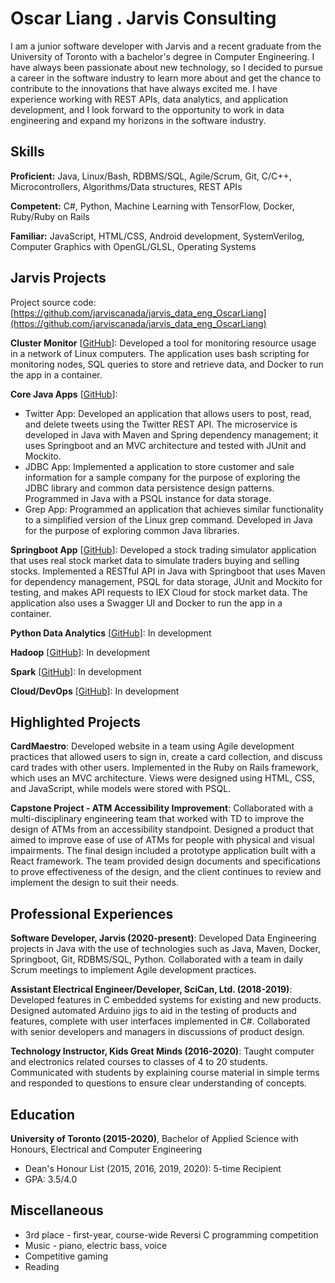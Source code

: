 # Oscar Liang . Jarvis Consulting

I am a junior software developer with Jarvis and a recent graduate from the University of Toronto with a bachelor's degree in Computer Engineering. I have always been passionate about new technology, so I decided to pursue a career in the software industry to learn more about and get the chance to contribute to the innovations that have always excited me. I have experience working with REST APIs, data analytics, and application development, and I look forward to the opportunity to work in data engineering and expand my horizons in the software industry.

## Skills

**Proficient:** Java, Linux/Bash, RDBMS/SQL, Agile/Scrum, Git, C/C++, Microcontrollers, Algorithms/Data structures, REST APIs

**Competent:** C#, Python, Machine Learning with TensorFlow, Docker, Ruby/Ruby on Rails

**Familiar:** JavaScript, HTML/CSS, Android development, SystemVerilog, Computer Graphics with OpenGL/GLSL, Operating Systems

## Jarvis Projects

Project source code: [https://github.com/jarviscanada/jarvis_data_eng_OscarLiang](https://github.com/jarviscanada/jarvis_data_eng_OscarLiang)


**Cluster Monitor** [[GitHub](https://github.com/jarviscanada/jarvis_data_eng_OscarLiang/tree/master/linux_sql)]: Developed a tool for monitoring resource usage in a network of Linux computers. The application uses bash scripting for monitoring nodes, SQL queries to store and retrieve data, and Docker to run the app in a container.

**Core Java Apps** [[GitHub](https://github.com/jarviscanada/jarvis_data_eng_OscarLiang/tree/master/core_java)]:
      
  - Twitter App: Developed an application that allows users to post, read, and delete tweets using the Twitter REST API. The microservice is developed in Java with Maven and Spring dependency management; it uses Springboot and an MVC architecture and tested with JUnit and Mockito.
  - JDBC App: Implemented a application to store customer and sale information for a sample company for the purpose of exploring the JDBC library and common data persistence design patterns. Programmed in Java with a PSQL instance for data storage.
  - Grep App: Programmed an application that achieves similar functionality to a simplified version of the Linux grep command. Developed in Java for the purpose of exploring common Java libraries.

**Springboot App** [[GitHub](https://github.com/jarviscanada/jarvis_data_eng_OscarLiang/tree/master/springboot)]: Developed a stock trading simulator application that uses real stock market data to simulate traders buying and selling stocks. Implemented a RESTful API in Java with Springboot that uses Maven for dependency management, PSQL for data storage, JUnit and Mockito for testing, and makes API requests to IEX Cloud for stock market data. The application also uses a Swagger UI and Docker to run the app in a container.

**Python Data Analytics** [[GitHub](https://github.com/jarviscanada/jarvis_data_eng_OscarLiang/tree/master/python_data_anlytics)]: In development

**Hadoop** [[GitHub](https://github.com/jarviscanada/jarvis_data_eng_OscarLiang/tree/master/hadoop)]: In development

**Spark** [[GitHub](https://github.com/jarviscanada/jarvis_data_eng_OscarLiang/tree/master/spark)]: In development

**Cloud/DevOps** [[GitHub](https://github.com/jarviscanada/jarvis_data_eng_OscarLiang/tree/master/cloud_devops)]: In development


## Highlighted Projects
**CardMaestro**: Developed website in a team using Agile development practices that allowed users to sign in, create a card collection, and discuss card trades with other users. Implemented in the Ruby on Rails framework, which uses an MVC architecture. Views were designed using HTML, CSS, and JavaScript, while models were stored with PSQL.

**Capstone Project - ATM Accessibility Improvement**: Collaborated with a multi-disciplinary engineering team that worked with TD to improve the design of ATMs from an accessibility standpoint. Designed a product that aimed to improve ease of use of ATMs for people with physical and visual impairments. The final design included a prototype application built with a React framework. The team provided design documents and specifications to prove effectiveness of the design, and the client continues to review and implement the design to suit their needs.


## Professional Experiences

**Software Developer, Jarvis (2020-present)**: Developed Data Engineering projects in Java with the use of technologies such as Java, Maven, Docker, Springboot, Git, RDBMS/SQL, Python. Collaborated with a team in daily Scrum meetings to implement Agile development practices.

**Assistant Electrical Engineer/Developer, SciCan, Ltd. (2018-2019)**: Developed features in C embedded systems for existing and new products. Designed automated Arduino jigs to aid in the testing of products and features, complete with user interfaces implemented in C#. Collaborated with senior developers and managers in discussions of product design.

**Technology Instructor, Kids Great Minds (2016-2020)**: Taught computer and electronics related courses to classes of 4 to 20 students. Communicated with students by explaining course material in simple terms and responded to questions to ensure clear understanding of concepts.


## Education
**University of Toronto (2015-2020)**, Bachelor of Applied Science with Honours, Electrical and Computer Engineering
- Dean's Honour List (2015, 2016, 2019, 2020): 5-time Recipient
- GPA: 3.5/4.0


## Miscellaneous
- 3rd place - first-year, course-wide Reversi C programming competition
- Music - piano, electric bass, voice
- Competitive gaming
- Reading